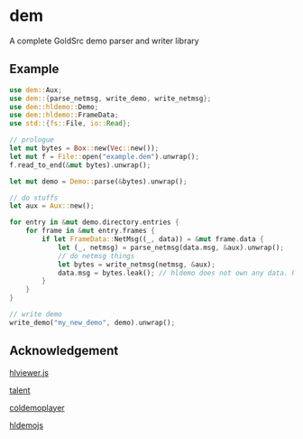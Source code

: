# dem

A complete GoldSrc demo parser and writer library

## Example

```rust
use dem::Aux;
use dem::{parse_netmsg, write_demo, write_netmsg};
use dem::hldemo::Demo;
use dem::hldemo::FrameData;
use std::{fs::File, io::Read};

// prologue
let mut bytes = Box::new(Vec::new());
let mut f = File::open("example.dem").unwrap();
f.read_to_end(&mut bytes).unwrap();

let mut demo = Demo::parse(&bytes).unwrap();

// do stuffs
let aux = Aux::new();

for entry in &mut demo.directory.entries {
    for frame in &mut entry.frames {
        if let FrameData::NetMsg((_, data)) = &mut frame.data {
            let (_, netmsg) = parse_netmsg(data.msg, &aux).unwrap();
            // do netmsg things
            let bytes = write_netmsg(netmsg, &aux);
            data.msg = bytes.leak(); // hldemo does not own any data. Remember to free.
        }
    }
}

// write demo
write_demo("my_new_demo", demo).unwrap();
```

## Acknowledgement

[hlviewer.js](https://github.com/skyrim/hlviewer.js)

[talent](https://github.com/cgdangelo/talent/tree/main)

[coldemoplayer](https://github.com/jpcy/coldemoplayer)

[hldemojs](https://github.com/Matherunner/hldemojs)
